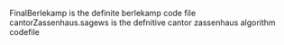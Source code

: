 FinalBerlekamp is the definite berlekamp code file
cantorZassenhaus.sagews is the defnitive cantor zassenhaus algorithm codefile

